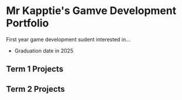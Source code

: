 # Mr Kapptie's Gamve Development Portfolio
First year game development sudent interested in...
* Graduation date in 2025

## Term 1 Projects

## Term 2 Projects
